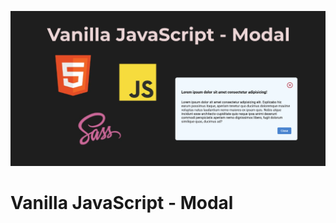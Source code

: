 ![Vanilla JavaScript - Modal](https://raw.githubusercontent.com/serhatbek/javascript-projects/main/Modal/modal.png)

# Vanilla JavaScript - Modal
